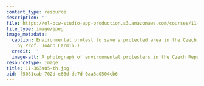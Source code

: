 ```yaml
---
content_type: resource
description: ''
file: https://ol-ocw-studio-app-production.s3.amazonaws.com/courses/11-363-civil-society-and-the-environment-spring-2005/f5081cab702de66dde7d0aa8a0504cb6_11-363s05-th.jpg
file_type: image/jpeg
image_metadata:
  caption: Environmental protest to save a protected area in the Czech Republic. (Image
    by Prof. JoAnn Carmin.)
  credit: ''
  image-alt: A photograph of environmental protesters in the Czech Republic.
resourcetype: Image
title: 11-363s05-th.jpg
uid: f5081cab-702d-e66d-de7d-0aa8a0504cb6
---
```

